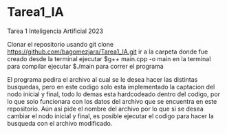 # Tarea1_IA
Tarea 1 Inteligencia Artificial 2023


Clonar el repositorio usando git clone https://github.com/bagomezjara/Tarea1_IA.git ir a la carpeta donde fue creado desde la terminal ejecutar \$g++ main.cpp -o main en la terminal para compilar ejecutar \$./main para correr el programa

El programa pedira el archivo al cual se le desea hacer las distintas busquedas, pero en este codigo solo esta implementado la captacion del nodo inicial y final, todo lo demas esta hardcodeado dentro del codigo, por lo que solo funcionara con los datos del archivo que se encuentra en este repositorio. Aún así pide el nombre del archivo por lo que si se desea cambiar el nodo inicial y final, es posible ejecutar el codigo para hacer la busqueda con el archivo modificado.

